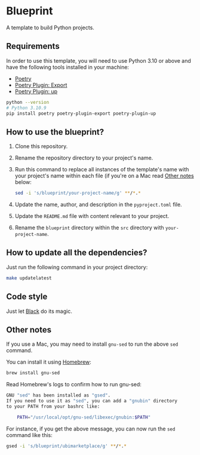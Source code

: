 # Blueprint

A template to build Python projects.

## Requirements

In order to use this template, you will need to use Python 3.10 or above and have the 
following tools installed in your machine:

- [Poetry](https://python-poetry.org)
- [Poetry Plugin: Export](https://github.com/python-poetry/poetry-plugin-export)
- [Poetry Plugin: up](https://github.com/MousaZeidBaker/poetry-plugin-up)

```bash
python --version
# Python 3.10.9
pip install poetry poetry-plugin-export poetry-plugin-up
```

## How to use the blueprint?

1. Clone this repository.
2. Rename the repository directory to your project's name.
3. Run this command to replace all instances of the template's name with your
   project's name within each file (if you're on a Mac read [Other notes](#other-notes) below: 

   ```bash
   sed -i 's/blueprint/your-project-name/g' **/*.*
   ```

4. Update the name, author, and description in the `pyproject.toml` file.
5. Update the `README.md` file with content relevant to your project.
6. Rename the `blueprint` directory within the `src` directory with `your-project-name`.

## How to update all the dependencies?

Just run the following command in your project directory:

```bash
make updatelatest
```

## Code style

Just let [Black](https://github.com/psf/black) do its magic.

## Other notes

If you use a Mac, you may need to install `gnu-sed` to run the above `sed` command.

You can install it using [Homebrew](http://brew.sh):

```bash
brew install gnu-sed
```
Read Homebrew's logs to confirm how to run gnu-sed:

```bash
GNU "sed" has been installed as "gsed".
If you need to use it as "sed", you can add a "gnubin" directory
to your PATH from your bashrc like:

    PATH="/usr/local/opt/gnu-sed/libexec/gnubin:$PATH"
```

For instance, if you get the above message, you can now run the `sed` command like this:

```bash
gsed -i 's/blueprint/ubimarketplace/g' **/*.*
```
